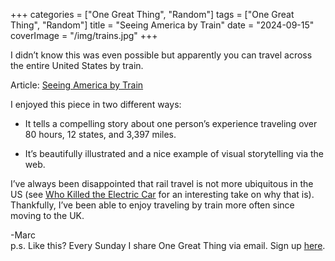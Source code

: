 +++
categories = ["One Great Thing", "Random"]
tags = ["One Great Thing", "Random"]
title = "Seeing America by Train"
date = "2024-09-15"
coverImage = "/img/trains.jpg"
+++

I didn’t know this was even possible but apparently you can travel across the entire United States by train.

<!--more-->

Article: <a target="_blank" href="https://wapo.st/3MLtNKx">Seeing America by Train</a>

I enjoyed this piece in two different ways:

- It tells a compelling story about one person’s experience traveling over 80 hours, 12 states, and 3,397 miles.

- It’s beautifully illustrated and a nice example of visual storytelling via the web.

I’ve always been disappointed that rail travel is not more ubiquitous in the US (see <a target="_blank" href="https://en.wikipedia.org/wiki/Who_Killed_the_Electric_Car">Who Killed the Electric Car</a> for an interesting take on why that is). Thankfully, I’ve been able to enjoy traveling by train more often since moving to the UK.

-Marc  
p.s. Like this? Every Sunday I share One Great Thing via email. Sign up <a target="_blank" href="https://buttondown.com/mco">here</a>.

